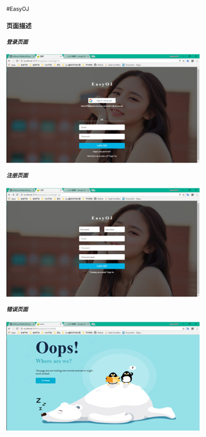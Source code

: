 #EasyOJ
### 页面描述
##### 登录页面
![登录](descImg/sign-in.png)
##### 注册页面
![注册](descImg/sign-up.png)
##### 错误页面
![错误](descImg/error.png)
